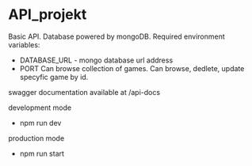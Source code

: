 # API_projekt

Basic API.
Database powered by mongoDB.
Required environment variables:
- DATABASE_URL - mongo database url address
- PORT
Can browse collection of games.
Can browse, dedlete, update specyfic game by id.

swagger documentation available at /api-docs

development mode
- npm run dev

production mode 
- npm run start
